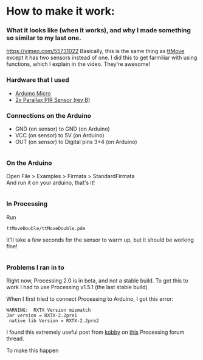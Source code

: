 How to make it work:
======

### What it looks like (when it works), and why I made something so similar to my last one.
<a href="https://vimeo.com/55731022">https://vimeo.com/55731022</a>
Basically, this is the same thing as <a href="https://github.com/scottsullivan/ttMove">ttMove</a> except it has two sensors instead of one.
I did this to get farmiliar with using functions, which I explain in the video. They're awesome!

### Hardware that I used
   * <a href="https://www.adafruit.com/products/1086">Arduino Micro</a>
   * <a href="http://www.parallax.com/tabid/768/productid/83/default.aspx">2x Parallax PIR Sensor (rev B)</a>

### Connections on the Arduino
   * GND (on sensor) to GND (on Arduino)<br>
   * VCC (on sensor) to 5V (on Arduino)<br>
   * OUT (on sensor) to Digital pins 3+4 (on Arduino)
   
   <a href="http://imgur.com/PEts6"><img src="http://i.imgur.com/PEts6.jpg" alt="" title="Hosted by imgur.com" /></a>

### On the Arduino

Open File > Examples > Firmata > StandardFirmata<br>
And run it on your arduino, that's it!

<a href="http://imgur.com/9nvrw"><img src="http://i.imgur.com/9nvrw.png" alt="" title="Hosted by imgur.com" /></a>

### In Processing
Run

    ttMoveDouble/ttMoveDouble.pde

It'll take a few seconds for the sensor to warm up, but it should be working fine!

<a href="http://imgur.com/injYv"><img src="http://i.imgur.com/injYv.png" alt="" title="Hosted by imgur.com" /></a>

### Problems I ran in to
Right now, Processing 2.0 is in beta, and not a stable build. To get this to work I had to use Processing v1.5.1 (the last stable build)

When I first tried to connect Processing to Arduino, I got this error:

    WARNING:  RXTX Version mismatch
    Jar version = RXTX-2.2pre1
     native lib Version = RXTX-2.2pre2

I found this extremely useful post from <a href="http://forum.processing.org/user/kobby">kobby</a> on <a href="http://forum.processing.org/topic/warning-rxtx-version-mismatch">this</a> Processing forum thread.

To make this happen<br>
<a href="http://imgur.com/VzGQT"><img src="http://i.imgur.com/VzGQT.jpg" alt="" title="Hosted by imgur.com" /></a>
